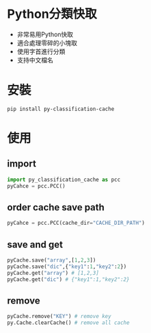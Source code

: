 # Python分類快取
- 非常易用Python快取
- 適合處理零碎的小塊取
- 使用字首進行分類
- 支持中文檔名

# 安裝
```
pip install py-classification-cache
```

# 使用
## import
```python
import py_classification_cache as pcc
pyCahce = pcc.PCC()
```

## order cache save path
```python
pyCahce = pcc.PCC(cache_dir="CACHE_DIR_PATH")
```

## save and get
```python
pyCache.save("array",[1,2,3])
pyCache.save("dic",{"key1":1,"key2":2})
pyCache.get("array") # [1,2,3]
pyCache.get("dic") # {"key1":1,"key2":2}
```

## remove
```python
pyCache.remove("KEY") # remove key
py.Cache.clearCache() # remove all cache
```


